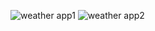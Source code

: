 ![weather app1](https://github.com/sattunikam/Weather-App/assets/98211397/15b8671f-c71a-480a-9994-0caf207830a2)
![weather app2](https://github.com/sattunikam/Weather-App/assets/98211397/d7b80a75-1c7e-4fe0-9109-1c8e440cdb78)
